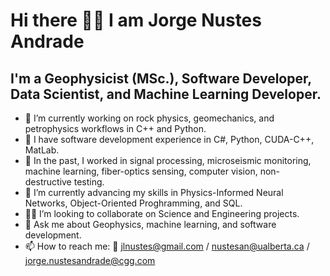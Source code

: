 # Hi there 👋🏼 I am Jorge Nustes Andrade

## I'm a Geophysicist (MSc.), Software Developer, Data Scientist, and Machine Learning Developer.

- 🔭 I’m currently working on rock physics, geomechanics, and petrophysics workflows in C++ and Python.
- 🔭 I have software development experience in C#, Python, CUDA-C++, MatLab.
- 🔭 In the past, I worked in signal processing, microseismic monitoring, machine learning, fiber-optics sensing, computer vision, non-destructive testing.
- 🌱 I’m currently advancing my skills in Physics-Informed Neural Networks, Object-Oriented Proghramming, and SQL.
- 🙌🏼 I’m looking to collaborate on Science and Engineering projects.
- 💬 Ask me about Geophysics, machine learning, and software development.
- 📫 How to reach me: 📧 jlnustes@gmail.com / nustesan@ualberta.ca / jorge.nustesandrade@cgg.com
